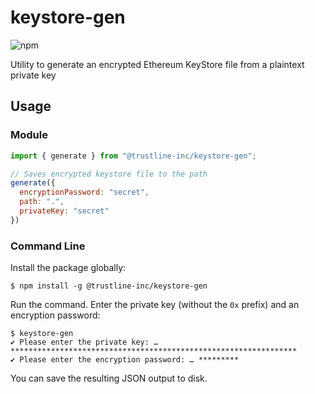 # keystore-gen

![npm](https://img.shields.io/npm/v/@trustline/keystore-gen)

Utility to generate an encrypted Ethereum KeyStore file from a plaintext private key

## Usage

### Module

```javascript
import { generate } from "@trustline-inc/keystore-gen";

// Saves encrypted keystore file to the path
generate({
  encryptionPassword: "secret",
  path: ".",
  privateKey: "secret"
})
```

### Command Line

Install the package globally:

```
$ npm install -g @trustline-inc/keystore-gen
```

Run the command. Enter the private key (without the `0x` prefix) and an encryption password:

```
$ keystore-gen
✔ Please enter the private key: … ****************************************************************
✔ Please enter the encryption password: … *********
```

You can save the resulting JSON output to disk.
